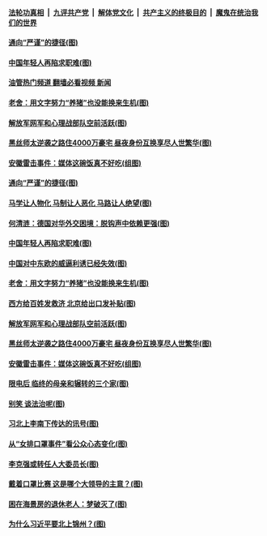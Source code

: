 ####  [法轮功真相](../../../../basic/blob/master/README.md?t=08292201) &nbsp;|&nbsp; [九评共产党](../../../../9ping.md/blob/master/README.md?t=08292201) &nbsp;|&nbsp; [解体党文化](../../../../jtdwh.md/blob/master/README.md?t=08292201)  &nbsp;|&nbsp; [共产主义的终极目的](../../../../gczydzjmd.md/blob/master/README.md?t=08292201) &nbsp;|&nbsp; [魔鬼在统治我们的世界](../../../../mgztzwmdsj.md/blob/master/README.md?t=08292201) 

#### [通向“严谨”的捷径(图)](../pages/p4/1015408.md?t=08292201) 

#### [中国年轻人再陷求职难(图)](../pages/p4/1015405.md?t=08292201) 

#### [油管热门频道 翻墙必看视频 新闻](http://45.76.130.85:81/youtube.html?08292201)

#### [老舍：用文字努力“养猪”也没能换来生机(图)](../pages/p4/1015332.md?t=08292201) 

#### [解放军网军和心理战部队空前活跃(图)](../pages/p4/1015336.md?t=08292201) 

#### [黑丝师太逆袭之路住4000万豪宅 昼夜身份互换享尽人世繁华(图)](../pages/p4/1015320.md?t=08292201) 

#### [安徽雷击事件：媒体这碗饭真不好吃(组图)](../pages/p4/1015333.md?t=08292201) 

#### [通向“严谨”的捷径(图)](../pages/p4/1015408.md?t=08292201) 

#### [马学让人物化 马制让人恶化 马路让人绝望(图)](../pages/p4/1015409.md?t=08292201) 

#### [何清涟：德国对华外交困境：脱钩声中依赖更强(图)](../pages/p4/1015406.md?t=08292201) 

#### [中国年轻人再陷求职难(图)](../pages/p4/1015405.md?t=08292201) 

#### [中国对中东欧的威逼利诱已经失效(图)](../pages/p4/1015404.md?t=08292201) 


#### [老舍：用文字努力“养猪”也没能换来生机(图)](../pages/p4/1015332.md?t=08292201) 

#### [西方给百姓发救济 北京给出口发补贴(图)](../pages/p4/1015335.md?t=08292201) 

#### [解放军网军和心理战部队空前活跃(图)](../pages/p4/1015336.md?t=08292201) 

#### [黑丝师太逆袭之路住4000万豪宅 昼夜身份互换享尽人世繁华(图)](../pages/p4/1015320.md?t=08292201) 

#### [安徽雷击事件：媒体这碗饭真不好吃(组图)](../pages/p4/1015333.md?t=08292201) 

#### [限电后 临终的母亲和辗转的三个家(图)](../pages/p4/1015272.md?t=08292201) 

#### [别笑 谈法治呢(图)](../pages/p4/1015263.md?t=08292201) 

#### [习北上李南下传达的讯号(图)](../pages/p4/1015269.md?t=08292201) 

#### [从“女排口罩事件”看公众心态变化(图)](../pages/p4/1015264.md?t=08292201) 

#### [李克强或转任人大委员长(图)](../pages/p4/1015196.md?t=08292201) 

#### [戴着口罩比赛 这是哪个大领导的主意？(图)](../pages/p4/1015178.md?t=08292201) 

#### [困在海景房的退休老人：梦破灭了(图)](../pages/p4/1015177.md?t=08292201) 

#### [为什么习近平要北上锦州？(图)](../pages/p4/1015182.md?t=08292201) 


<img src='http://gfw-breaker.win/goodnews/indexes/p4.md' width='0px' height='0px'/>

